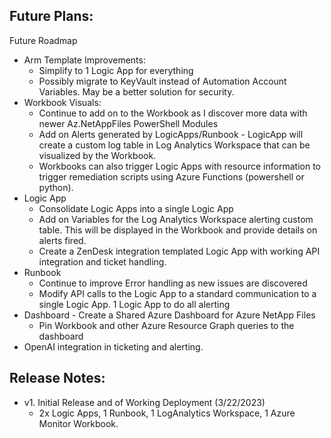 ## Future Plans: 
Future Roadmap
 - Arm Template Improvements:
    - Simplify to 1 Logic App for everything
    - Possibly migrate to KeyVault instead of Automation Account Variables. May be a better solution for security.
 - Workbook Visuals:
	- Continue to add on to the Workbook as I discover more data with newer Az.NetAppFiles PowerShell Modules
     - Add on Alerts generated by LogicApps/Runbook - LogicApp will create a custom log table in Log Analytics Workspace that can be visualized by the Workbook.
     - Workbooks can also trigger Logic Apps with resource information to trigger remediation scripts using Azure Functions (powershell or python).
 - Logic App
    - Consolidate Logic Apps into a single Logic App
    - Add on Variables for the Log Analytics Workspace alerting custom table. This will be displayed in the Workbook and provide details on alerts fired.
    - Create a ZenDesk integration templated Logic App with working API integration and ticket handling.
- Runbook
    - Continue to improve Error handling as new issues are discovered
    - Modify API calls to the Logic App to a standard communication to a single Logic App. 1 Logic App to do all alerting
- Dashboard - Create a Shared Azure Dashboard for Azure NetApp Files
    - Pin Workbook and other Azure Resource Graph queries to the dashboard
- OpenAI integration in ticketing and alerting.




## Release Notes:

- v1. Initial Release and of Working Deployment (3/22/2023)
    - 2x Logic Apps, 1 Runbook, 1 LogAnalytics Workspace, 1 Azure Monitor Workbook.
